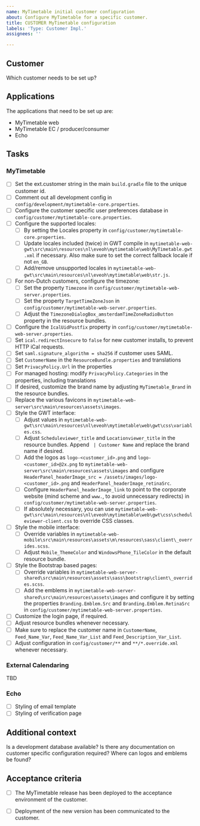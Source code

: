 ```yaml
---
name: MyTimetable initial customer configuration
about: Configure MyTimetable for a specific customer.
title: CUSTOMER MyTimetable configuration
labels: 'Type: Customer Impl.'
assignees: ''

---
```


## Customer

Which customer needs to be set up?

## Applications

The applications that need to be set up are:

 - MyTimetable web
 - MyTimetable EC / producer/consumer
 - Echo

## Tasks

### MyTimetable

- [ ] Set the ext.customer string in the main `build.gradle` file to the unique customer id.
- [ ] Comment out all development config in `config/development/mytimetable-core.properties`.
- [ ] Configure the customer specific user preferences database in `config/customer/mytimetable-core.properties`.
- [ ] Configure the supported locales:
    - [ ] By setting the Locales property in `config/customer/mytimetable-core.properties`.
    - [ ] Update locales included (twice) in GWT compile in `mytimetable-web-gwt\src\main\resources\nl\eveoh\mytimetable\web\MyTimetable.gwt.xml` if necessary. Also make sure to set the correct fallback locale if not `en_GB`.
    - [ ] Add/remove unsupported locales in `mytimetable-web-gwt\src\main\resources\nl\eveoh\mytimetable\web\str.js`.
- [ ] For non-Dutch customers, configure the timezone:
    - [ ] Set the property `Timezone` in `config/customer/mytimetable-web-server.properties`.
    - [ ] Set the property `TargetTimeZoneJson` in `config/customer/mytimetable-web-server.properties`.
    - [ ] Adjust the `TimezoneDialogBox_amsterdamTimeZoneRadioButton` property in the resource bundles.
- [ ] Configure the `IcalUidPostfix` property in `config/customer/mytimetable-web-server.properties`.
- [ ] Set `ical.redirectInsecure` to `false` for new customer installs, to prevent HTTP iCal requests.
- [ ] Set `saml.signature_algorithm = sha256` if customer uses SAML.
- [ ] Set `CustomerName` in the `ResourceBundle.properties` and translations
- [ ] Set `PrivacyPolicy.Url` in the properties
- [ ] For managed hosting: modify `PrivacyPolicy.Categories` in the properties, including translations
- [ ] If desired, customize the brand name by adjusting `MyTimetable_Brand` in the resource bundles.
- [ ] Replace the various favicons in `mytimetable-web-server\src\main\resources\assets\images`.
- [ ] Style the GWT interface:
    - [ ] Adjust values in `mytimetable-web-gwt\src\main\resources\nl\eveoh\mytimetable\web\gwt\css\variables.css`.
    - [ ] Adjust `Scheduleviewer_title` and `Locationviewer_title` in the resource bundles. Append ` | Customer Name` and replace the brand name if desired.
    - [ ] Add the logos as `logo-<customer_id>.png` and `logo-<customer_id>@2x.png` to `mytimetable-web-server\src\main\resources\assets\images` and configure `HeaderPanel_headerImage_src = /assets/images/logo-<customer_id>.png` and `HeaderPanel_headerImage_retinaSrc`.
    - [ ] Configure `HeaderPanel_headerImage_link` to point to the corporate website (mind scheme and `www.`, to avoid unnecessary redirects) in `config/customer/mytimetable-web-server.properties`.
    - [ ] If absolutely necessary, you can use `mytimetable-web-gwt\src\main\resources\nl\eveoh\mytimetable\web\gwt\css\scheduleviewer-client.css` to override CSS classes.
- [ ] Style the mobile interface:
    - [ ] Override variables in `mytimetable-web-mobile\src\main\resources\assets\m\resources\sass\client\_overrides.scss`.
    - [ ] Adjust `Mobile_ThemeColor` and `WindowsPhone_TileColor` in the default resource bundle.
- [ ] Style the Bootstrap based pages:
    - [ ] Override variables in `mytimetable-web-server-shared\src\main\resources\assets\sass\bootstrap\client\_overrides.scss`.
    - [ ] Add the emblems in `mytimetable-web-server-shared\src\main\resources\assets\images` and configure it by setting the properties `Branding.Emblem.Src` and `Branding.Emblem.RetinaSrc` in `config/customer/mytimetable-web-server.properties`.
- [ ] Customize the login page, if required.
- [ ] Adjust resource bundles whenever necessary.
- [ ] Make sure to replace the customer name in `CustomerName`, `Feed_Name_Var`, `Feed_Name_Var_List` and `Feed_Description_Var_List`.
- [ ] Adjust configuration in `config/customer/**` and `**/*.override.xml` whenever necessary.

### External Calendaring

TBD

### Echo

- [ ] Styling of email template
- [ ] Styling of verification page

## Additional context

Is a development database available? Is there any documentation on customer specific configuration required? Where can logos and emblems be found?

## Acceptance criteria

- [ ] The MyTimetable release has been deployed to the acceptance environment of the customer.
- [ ] Deployment of the new version has been communicated to the customer.

